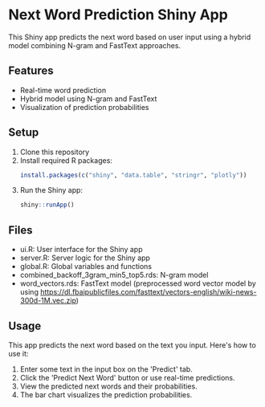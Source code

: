 # Next Word Prediction Shiny App

This Shiny app predicts the next word based on user input using a hybrid model combining N-gram and FastText approaches.

## Features

- Real-time word prediction
- Hybrid model using N-gram and FastText
- Visualization of prediction probabilities

## Setup

1. Clone this repository
2. Install required R packages:
   ```R
   install.packages(c("shiny", "data.table", "stringr", "plotly"))
   ```
3. Run the Shiny app:
   ```R
   shiny::runApp()
   ```

## Files

- ui.R: User interface for the Shiny app
- server.R: Server logic for the Shiny app
- global.R: Global variables and functions
- combined_backoff_3gram_min5_top5.rds: N-gram model
- word_vectors.rds: FastText model (preprocessed word vector model by using <https://dl.fbaipublicfiles.com/fasttext/vectors-english/wiki-news-300d-1M.vec.zip>)

## Usage

This app predicts the next word based on the text you input. Here's how to use it:

1. Enter some text in the input box on the 'Predict' tab.
2. Click the 'Predict Next Word' button or use real-time predictions.
3. View the predicted next words and their probabilities.
4. The bar chart visualizes the prediction probabilities.
